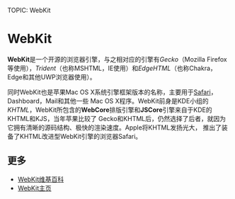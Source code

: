 TOPIC: WebKit

# WebKit

**WebKit**是一个开源的浏览器引擎，与之相对应的引擎有*Gecko*（Mozilla Firefox等使用），*Trident*（也称MSHTML，IE使用）和*EdgeHTML*（也称Chakra，Edge和其他UWP浏览器使用）。

同时WebKit也是苹果Mac OS X系统引擎框架版本的名称，主要用于[Safari](/zh-hans/glossary/Apple_Safari)，Dashboard，Mail和其他一些
Mac OS X程序。WebKit前身是KDE小组的*KHTML*，WebKit所包含的**WebCore**排版引擎和**JSCore**引擎来自于KDE的KHTML和KJS，当年苹果比较了
Gecko和KHTML后，仍然选择了后者，就因为它拥有清晰的源码结构、极快的渲染速度。Apple将KHTML发扬光大，
推出了装备了KHTML改进型WebKit引擎的浏览器Safari。

## 更多

- [WebKit维基百科](https://en.wikipedia.org/wiki/WebKit)
- [WebKit主页](http://www.webkit.org/)

